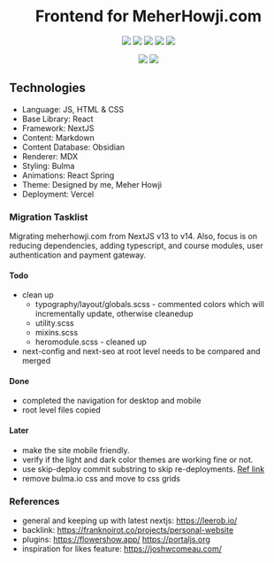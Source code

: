 <h1 align="center">Frontend for MeherHowji.com</h1>
<p align="center">
<img src="https://img.shields.io/badge/-NextJS-black?logo=vercel"/>
<img src="https://img.shields.io/badge/-Markdown-black?logo=markdown"/>
<img src="https://img.shields.io/badge/-MDX-black?logo=markdown"/>
<img src="https://img.shields.io/badge/made%20by-meherhowji-blue"/>
<img src="https://img.shields.io/badge/license-MIT-blue">
</p>
<p align="center">
<img src="https://img.shields.io/twitter/follow/meherranjan?style=social">
<img src="https://img.shields.io/youtube/channel/subscribers/UCGHXKsMOVv0FEh3-_493eGA?label=YouTube&style=social">
</p>

## Technologies

- Language: JS, HTML & CSS
- Base Library: React
- Framework: NextJS
- Content: Markdown
- Content Database: Obsidian
- Renderer: MDX
- Styling: Bulma
- Animations: React Spring
- Theme: Designed by me, Meher Howji
- Deployment: Vercel

### Migration Tasklist

Migrating meherhowji.com from NextJS v13 to v14. Also, focus is on reducing dependencies, adding typescript, and course modules, user authentication and payment gateway.

#### Todo

- clean up
  - typography/layout/globals.scss - commented colors which will incrementally update, otherwise cleanedup
  - utility.scss
  - mixins.scss
  - heromodule.scss - cleaned up
- next-config and next-seo at root level needs to be compared and merged

#### Done

- completed the navigation for desktop and mobile
- root level files copied

#### Later

- make the site mobile friendly.
- verify if the light and dark color themes are working fine or not.
- use skip-deploy commit substring to skip re-deployments. [Ref link](https://github.com/orgs/vercel/discussions/60#discussioncomment-3221395)
- remove bulma.io css and move to css grids

### References

- general and keeping up with latest nextjs: <https://leerob.io/>
- backlink: <https://franknoirot.co/projects/personal-website>
- plugins: <https://flowershow.app/> <https://portaljs.org>
- inspiration for likes feature: <https://joshwcomeau.com/>
